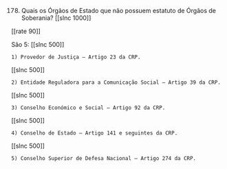 178. Quais os Órgãos de Estado que não possuem estatuto de Órgãos de Soberania?
[[slnc 1000]]

[[rate 90]]

São 5:
[[slnc 500]]


    1) Provedor de Justiça – Artigo 23 da CRP.
[[slnc 500]]

    2) Entidade Reguladora para a Comunicação Social – Artigo 39 da CRP.
[[slnc 500]]

    3) Conselho Económico e Social – Artigo 92 da CRP.
[[slnc 500]]

    4) Conselho de Estado – Artigo 141 e seguintes da CRP.
[[slnc 500]]

    5) Conselho Superior de Defesa Nacional – Artigo 274 da CRP.
